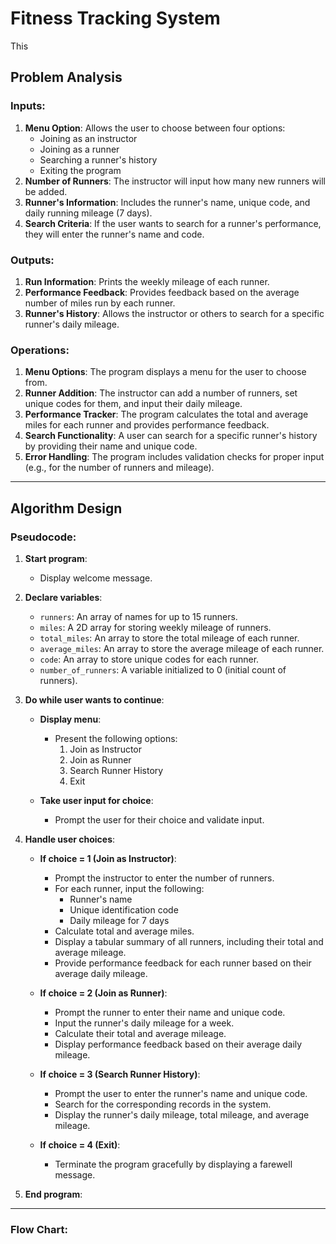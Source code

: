 # Fitness Tracking System
This 

## Problem Analysis

### Inputs:
1. **Menu Option**: Allows the user to choose between four options:
   - Joining as an instructor
   - Joining as a runner
   - Searching a runner's history
   - Exiting the program
2. **Number of Runners**: The instructor will input how many new runners will be added.
3. **Runner's Information**: Includes the runner's name, unique code, and daily running mileage (7 days).
4. **Search Criteria**: If the user wants to search for a runner's performance, they will enter the runner's name and code.

### Outputs:
1. **Run Information**: Prints the weekly mileage of each runner.
2. **Performance Feedback**: Provides feedback based on the average number of miles run by each runner.
3. **Runner's History**: Allows the instructor or others to search for a specific runner's daily mileage.

### Operations:
1. **Menu Options**: The program displays a menu for the user to choose from.
2. **Runner Addition**: The instructor can add a number of runners, set unique codes for them, and input their daily mileage.
3. **Performance Tracker**: The program calculates the total and average miles for each runner and provides performance feedback.
4. **Search Functionality**: A user can search for a specific runner's history by providing their name and unique code.
5. **Error Handling**: The program includes validation checks for proper input (e.g., for the number of runners and mileage).
---
## Algorithm Design

### Pseudocode:

1. **Start program**:
   - Display welcome message.

2. **Declare variables**:
   - `runners`: An array of names for up to 15 runners.
   - `miles`: A 2D array for storing weekly mileage of runners.
   - `total_miles`: An array to store the total mileage of each runner.
   - `average_miles`: An array to store the average mileage of each runner.
   - `code`: An array to store unique codes for each runner.
   - `number_of_runners`: A variable initialized to 0 (initial count of runners).

3. **Do while user wants to continue**:
   - **Display menu**:
     - Present the following options:
       1. Join as Instructor
       2. Join as Runner
       3. Search Runner History
       4. Exit

   - **Take user input for choice**:
     - Prompt the user for their choice and validate input.

4. **Handle user choices**:
   - **If choice = 1 (Join as Instructor)**:
     - Prompt the instructor to enter the number of runners.
     - For each runner, input the following:
       - Runner's name
       - Unique identification code
       - Daily mileage for 7 days
     - Calculate total and average miles.
     - Display a tabular summary of all runners, including their total and average mileage.
     - Provide performance feedback for each runner based on their average daily mileage.

   - **If choice = 2 (Join as Runner)**:
     - Prompt the runner to enter their name and unique code.
     - Input the runner's daily mileage for a week.
     - Calculate their total and average mileage.
     - Display performance feedback based on their average daily mileage.

   - **If choice = 3 (Search Runner History)**:
     - Prompt the user to enter the runner's name and unique code.
     - Search for the corresponding records in the system.
     - Display the runner's daily mileage, total mileage, and average mileage.

   - **If choice = 4 (Exit)**:
     - Terminate the program gracefully by displaying a farewell message.

5. **End program**:
---
### Flow Chart:





